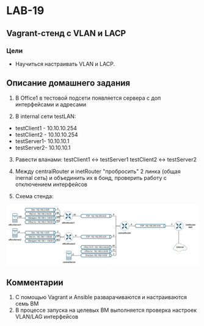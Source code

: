 # LAB-19
## Vagrant-стенд c VLAN и LACP
### Цели
- Научиться настраивать VLAN и LACP.

## Описание домашнего задания
1. В Office1 в тестовой подсети появляется сервера с доп интерфейсами и адресами

2. В internal сети testLAN: 
- testClient1 - 10.10.10.254
- testClient2 - 10.10.10.254
- testServer1- 10.10.10.1 
- testServer2- 10.10.10.1

3. Равести вланами:
testClient1 <-> testServer1
testClient2 <-> testServer2

4. Между centralRouter и inetRouter "пробросить" 2 линка (общая inernal сеть) и объединить их в бонд, проверить работу c отключением интерфейсов

5. Схема стенда:

![pic.jpg](pic.jpg)



## Комментарии
1. С помощью Vagrant и Ansible разварачиваются и настраиваются семь ВМ
2. В процессе запуска на целевых ВМ выполняется проверка настроек VLAN/LAG интерфейсов 